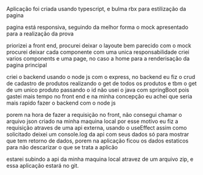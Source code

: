 Aplicação foi criada usando typescript, e bulma rbx para estilização da pagina

pagina está responsiva, seguindo da melhor forma o mock apresentado para a realização da prova

priorizei a front end, procurei deixar o layoute bem parecido com o mock
procurei deixar cada componente com uma unica responsabilidade
criei varios components e uma page, no caso a home para a renderisação da pagina principal

criei o backend usando o node js com o express, no backend eu fiz o crud de cadastro de produtos
realizando o get de todos os produtos e tbm o get de um unico produto passando o id
não usei o java com springBoot pois gastei mais tempo no front end e na minha concepção eu achei que seria
mais rapido fazer o backend com o node js

porem na hora de fazer a requisição no front, não consegui chamar o arquivo json criado na minha maquina local
por esse motivo eu fiz a requisição atraves de uma api externa, usando o useEffect assim como solicitado
deixei um console.log da api com seus dados só para mostrar que tem retorno de dados, porem na aplicação ficou os dados estaticos para não descarizar o que se trata a aplicão

estarei subindo a api da minha maquina local atravez de um arquivo zip, e essa aplicação estará no git.
